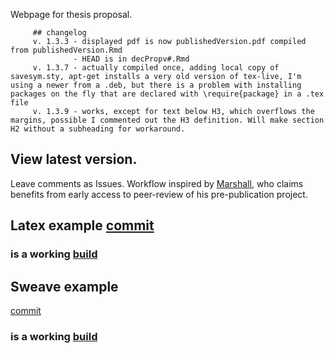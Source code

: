  Webpage for thesis proposal.
         
         ## changelog
         v. 1.3.3 - displayed pdf is now publishedVersion.pdf compiled from publishedVersion.Rmd
                  - HEAD is in decPropv#.Rmd
         v. 1.3.7 - actually compiled once, adding local copy of savesym.sty, apt-get installs a very old version of tex-live, I'm using a newer from a .deb, but there is a problem with installing packages on the fly that are declared with \require{package} in a .tex file
         v. 1.3.9 - works, except for text below H3, which overflows the margins, possible I commented out the H3 definition. Will make section H2 without a subheading for workaround.
 ## View latest version.
 Leave comments as Issues.
 Workflow inspired by [Marshall](https://github.com/drphilmarshall/Ideas-for-Citizen-Science-in-Astronomy), who claims benefits from early access to peer-review of his pre-publication project.

## Latex example [commit](https://github.com/benyomin/benyomin.github.io/commit/2ad2af57e7a6342d267dc113f9bf3486d232a8bd)

### is a working [build](https://travis-ci.org/benyomin/benyomin.github.io/builds/159376552)

## Sweave example
[commit](https://github.com/benyomin/benyomin.github.io/commit/76e3a8dcbb4b817afdfc9729780a40c6352e297a)
### is a working [build](https://travis-ci.org/benyomin/benyomin.github.io/builds/159660865)